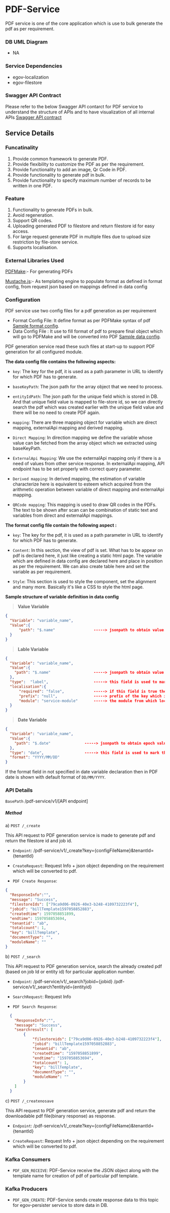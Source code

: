 # PDF-Service

PDF service is one of the core application which is use to bulk generate the pdf as per requirement.

### DB UML Diagram

- NA

### Service Dependencies
- egov-localization
- egov-filestore

### Swagger API Contract
Please refer to the  below Swagger API contarct for PDF service to understand the structure of APIs and to have visualization of all internal APIs [Swagger API contract](https://app.swaggerhub.com/apis/eGovernment/pdf-service_ap_is/1.1.0)


## Service Details

### Funcatinality
1. Provide common framework to generate PDF.
2. Provide flexibility to customize the PDF as per the requirement.
3. Provide functionality to add an image, Qr Code in PDF.
4. Provide functionality to generate pdf in bulk.
5. Provide functionality to specify maximum number of records to be written in one PDF.

### Feature
1. Functionality to generate PDFs in bulk.
2. Avoid regeneration.
3. Support QR codes.
4. Uploading generated PDF to filestore and return filestore id for easy access.
5. For large request generate PDF in multiple files due to upload size restriction by file-store service.
6. Supports localisation.

### External Libraries Used
[PDFMake](https://github.com/bpampuch/pdfmake ):- For generating PDFs

[Mustache.js](https://github.com/janl/mustache.js/ ):- As templating engine to populate format as defined in format config, from request json based on mappings defined in data config

### Configuration
PDF service use two config files for a pdf generation as per requirement
- Format Config File: It define format as per PDFMake syntax of pdf [Sample format config](https://raw.githubusercontent.com/egovernments/configs/master/pdf-service/format-config/tl-receipt.json).
- Data Config File : It use to fill format of pdf to prepare final object which will go to PDFMake and will be converted into PDF [Sample data config](https://raw.githubusercontent.com/egovernments/configs/master/pdf-service/data-config/tl-receipt.json).

PDF generation service read these such files at start-up to support PDF generation for all configured module.

**The data config file  contains the following aspects:**

- `key`:  The key for the pdf, it is used as a path parameter in URL to identify for which PDF has to generate.

- `baseKeyPath`: The json path for the array object that we need to process. 

- `entityIdPath`: The json path for the unique field which is stored in DB. And that unique field value is mapped to file-store id, so we can directly search the pdf which was created earlier with the unique field value and there will be no need to create PDF again.

- `mapping`: There are three mapping object for variable which are direct mapping, externalApi mapping and derived mapping.

- `Direct Mapping`: In direction mapping we define the variable whose value can be fetched from the array object which we extracted using baseKeyPath.

- `ExternalApi Mapping`: We use the externalApi mapping only if there is a need of values from other service response. In externalApi mapping, API endpoint has to be set properly with correct query parameter.

- `Derived mapping`: In derived mapping, the estimation of variable characterize here is equivalent to esteem which acquired from the arithmetic operation between variable of direct mapping and externalApi mapping.

- `QRCode mapping`: This mapping is used to draw QR codes in the PDFs. The text to be shown after scan can be combination of static text and variables from direct and externalApi mappings. 

**The format config file contain the following aspect :**

- `key`: The key for the pdf, it is used as a path parameter in URL to identify for which PDF has to  generate.

- `Content`: In this section, the view of pdf is set. What has to be appear on pdf is declared here, it  just like creating a static html page. The variable which are defined in data config are declared here and place in position as per the requirement. We can also create table here and set the variable as per requirement. 

- `Style`: This section is used to style the component, set the alignment and many more. Basically it's like a CSS to style the html page.

**Sample structure of variable definition in data config**

>**Value Variable**
```json
{
  "Variable": "variable_name",
  "Value":{
      "path": "$.name"                 -----> jsonpath to obtain value.
  }
}
```

>**Lable Variable**
```json
{
  "Variable": "variable_name",
  "Value":{
    "path": "$.name"                   -----> jsonpath to obtain value or key to obtain value from localisation.
  },
  "type":  "label",                    -----> this field is used to mark this variable as label.       
  "localisation":{
      "required": "false",             -----> if this field is true then  localisation is used for this variable and viceversa.
      "prefix": "null",                -----> prefix of the key which is declared in path field.
      "module": "service-module"       -----> the module from which localisation entry is fetched
  }
}
```
>**Date Variable**
```json
{
  "Variable": "variable_name",
  "Value":{
    "path": "$.date"               -----> jsonpath to obtain epoch value of date
  },
  "type": "date",                  -----> this field is used to mark this variable as date.       
  "format": "YYYY/MM/DD"
}
```
If the format field in not specified in date variable declaration then in PDF date is shown with default format of `DD/MM/YYYY`.
### API Details

`BasePath` /pdf-service/v1/[API endpoint]

##### Method
a) `POST /_create` 

This API request to PDF generation service is made to generate pdf and return the filestore id and job id.

- `Endpoint`: /pdf-service/v1/_create?key={configFileName}&tenantId={tenantId}

- `CreateRequest`:  Request Info + json object depending on the requirement which will be converted to pdf. 

- `PDF Create Response`:
```json
{
  "ResponseInfo":"",
  "message": "Success",
  "filestoreIds": ["79ca9d06-0926-40e3-b248-4109732223f4"],
  "jobid": "billTemplate1597058852883",
  "createdtime": 1597058851899,
  "endtime": 1597058853694,
  "tenantid": "ab",
  "totalcount": 1,
  "key": "billTemplate",
  "documentType": "",
  "moduleName": ""
}
```


b) `POST /_search`

This API request to PDF generation service, search the already created pdf (based on job Id or entity id) for particular application number. 

- `Endpoint`: /pdf-service/v1/_search?jobid={jobid}
              /pdf-service/v1/_search?entityid={entityid}

- `SearchRequest`:  Request Info

- `PDF Search Response`:
```json
  {
    "ResponseInfo":"",
    "message": "Success",
    "searchresult": [
        {
            "filestoreids": ["79ca9d06-0926-40e3-b248-4109732223f4"],
            "jobid": "billTemplate1597058852883",
            "tenantid": "ab",
            "createdtime": "1597058851899",
            "endtime": "1597058853694",
            "totalcount": 1,
            "key": "billTemplate",
            "documentType": "",
            "moduleName": ""
        }
    ]
  }
```

c) `POST /_createnosave` 

This API request to PDF generation service, generate pdf and return the downloadable pdf file(binary response) as response.

- `Endpoint`: /pdf-service/v1/_create?key={configFileName}&tenantId={tenantId}

- `CreateRequest`:  Request Info + json object depending on the requirement which will be converted to pdf. 

### Kafka Consumers

- ```PDF_GEN_RECEIVE```: PDF-Service receive the JSON object along with the template name for creation of pdf of particular pdf template.

### Kafka Producers

- ```PDF_GEN_CREATE```: PDF-Service sends create response data to this topic for egov-persister service to store data in DB.